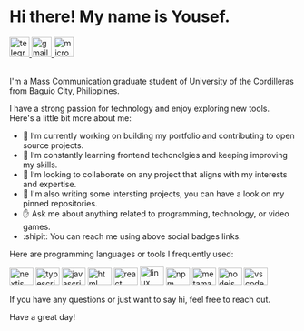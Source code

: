<!-- welcome message -->

# Hi there! My name is Yousef.

<!-- badge -->
<div>
  <a href="https://t.me/DreamingOfAndroidSheep" target="_blank">
    <img height="35" alt="telegram logo" src="https://img.shields.io/static/v1?message=Telegrm&logo=telegram&label=&color=2CA5E0&logoColor=white&labelColor=&style=for-the-badge" />
  </a>
  <a href="mailto:dewedeth@gmail.com" target="_blank">
    <img height="35" alt="gmail logo" src="https://img.shields.io/static/v1?message=Email&logo=gmail&label=&color=A084DC&logoColor=white&labelColor=&style=for-the-badge" />
  </a>
  <a href="https://yousefabdelkhaleq.xyz" target="_blank">
    <img height="35" alt="microsoft-outlook logo" src="https://img.shields.io/static/v1?message=Website&logo=microsoft-outlook&label=&color=7F167F&logoColor=white&labelColor=&style=for-the-badge" />
  </a>
</div>

<br/>

I'm a Mass Communication graduate student of  University of the Cordilleras from Baguio City, Philippines.

I have a strong passion for technology and enjoy exploring new tools. Here's a little bit more about me:

- 🔭 I’m currently working on building my portfolio and contributing to open source projects.
- 🌱 I’m constantly learning frontend techonolgies and keeping improving my skills.
- 👯 I’m looking to collaborate on any project that aligns with my interests and expertise.
- 💼 I'm also writing some intersting projects, you can have a look on my pinned repositories.
- ✋ Ask me about anything related to programming, technology, or video games.
- :shipit: You can reach me using above social badges links.

Here are programming languages or tools I frequently used:

<div>
   <img height="30" width="42" alt="nextjs logo" src="https://cdn.jsdelivr.net/gh/devicons/devicon/icons/nextjs/nextjs-original.svg" />
  <img height="30" width="42" alt="typescript logo" src="https://cdn.jsdelivr.net/gh/devicons/devicon/icons/typescript/typescript-plain.svg" />

 <img height="30" width="42" alt="javascript logo" src="https://cdn.jsdelivr.net/gh/devicons/devicon/icons/javascript/javascript-plain.svg" />
 
  <img height="30" width="42" alt="html logo" src="https://devicons.railway.app/i/html5.svg" />
  <img height="30" width="42" alt="react logo" src="https://cdn.jsdelivr.net/gh/devicons/devicon/icons/react/react-original.svg" />
  <img height="32" width="42" alt="linux logo" src="https://devicons.railway.app/i/tux.svg" />
 
  <img height="30" width="42" alt="npm logo" src="https://devicons.railway.app/i/npm.svg" />
    <img height="30" width="42" alt="metamask logo" src="https://devicons.railway.app/i/metamask.svg" />
  <img height="30" width="42" alt="nodejs logo" src="https://devicons.railway.app/i/nodejs.svg" />

 <img height="30" width="42" alt="vscode logo" src="https://devicons.railway.app/i/visual-studio-code.svg"/>
 </div>



If you have any questions or just want to say hi, feel free to reach out.

Have a great day!
